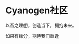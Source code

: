 
<!--
 *　　　　　　　　┏┓　　　┏┓+ +
 *　　　　　　　┏┛┻━━━┛┻┓ + +
 *　　　　　　　┃　　　　　　　┃ 　
 *　　　　　　　┃　　　━　　　┃ ++ + + +
 *　　　　　　 ████━████+
 *　　　　　　　┃　　　　　　　┃ +
 *　　　　　　　┃　　　┻　　　┃
 *　　　　　　　┃　　　　　　　┃ + +
 *　　　　　　　┗━┓　　　┏━┛
 *　　　　　　　　　┃　　　┃　　　　　　　　　　　
 *　　　　　　　　　┃　　　┃ + + + +
 *　　　　　　　　　┃　　　┃　　　　　　　
 *　　　　　　　　　┃　　　┃ + 　　　　神兽镇楼,不宕机、无BUG　
 *　　　　　　　　　┃　　　┃
 *　　　　　　　　　┃　　　┃　　+　　　　　　　　　
 *　　　　　　　　　┃　 　　┗━━━┓ + +
 *　　　　　　　　　┃ 　　　　　　　┣┓
 *　　　　　　　　　┃ 　　　　　　　┏┛
 *　　　　　　　　　┗┓┓┏━┳┓┏┛ + + + +
 *　　　　　　　　　　┃┫┫　┃┫┫
 *　　　　　　　　　　┗┻┛　┗┻┛+ + + +
-->
<html lang="zh-CN">
  <head>
    <meta charset="UTF-8">
    <meta http-equiv="X-UA-Compatible" content="IE=edge">
    <meta name="keywords" content="Cyanogen Community,Cyanogen社区,计算机,Windows,Office,科技,资讯,技术交流,计算机综合社区,开发,运维,前端,编程,设计,办公,计算机教程,软件">
    <meta name="description" itemprop="description" content="计算机综合社区，为用户提供优质的教程和资源">
    <meta property="og:title" content="Cyanogen社区 —— 创造当下，拥抱未来">
    <meta property="og:site_name" content="Cyanogen社区 —— 创造当下，拥抱未来">
    <meta property="og:type" content="website">
    <link rel="icon" type="image/x-icon" href="http://82.156.206.121/storage/favicon.png">
    <title>Cyanogen社区 - 创造当下，拥抱未来</title>
    <h1>Cyanogen社区</h1>
    <p>以吾之理想，创造当下，拥抱未来。</p><p>如果有缘分，期待我们重逢</p>
   
